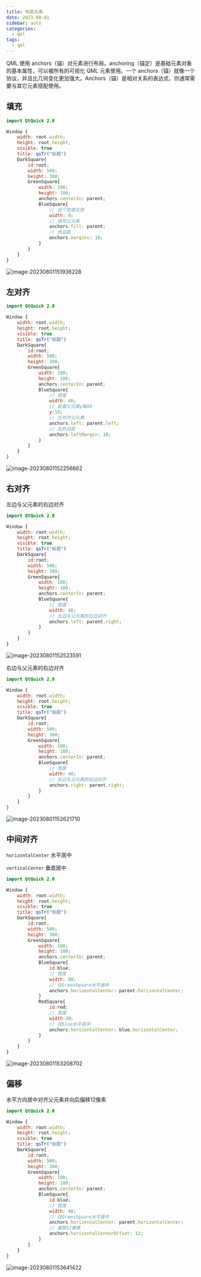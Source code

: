 ```yaml
---
title: 布局元素
date: 2023-08-01
sidebar: auto
categories:
  - qml
tags:
  - qml
---
```


QML 使⽤ anchors（锚）对元素进⾏布局。anchoring（锚定）是基础元素对象的基本属性，可以被所有的可视化 QML 元素使⽤。⼀个 anchors（锚）就像⼀个协议，并且⽐⼏何变化更加强⼤。Anchors（锚）是相对关系的表达式，你通常需要与其它元素搭配使⽤。

## 填充

```qml
import QtQuick 2.0

Window {
    width: root.width;
    height: root.height;
    visible: true
    title: qsTr("标题")
    DarkSquare{
        id:root;
        width: 500;
        height: 300;
        GreenSquare{
            width: 100;
            height: 100;
            anchors.centerIn: parent;
            BlueSquare{
                // 这个宽度无效
                width: 0;
                // 填充父元素
                anchors.fill: parent;
                // 外边距
                anchors.margins: 10;
            }
        }
    }
}
```

![image-20230801151936228](./assets/image-20230801151936228.png)

## 左对齐

```qml
import QtQuick 2.0

Window {
    width: root.width;
    height: root.height;
    visible: true
    title: qsTr("标题")
    DarkSquare{
        id:root;
        width: 500;
        height: 300;
        GreenSquare{
            width: 100;
            height: 100;
            anchors.centerIn: parent;
            BlueSquare{
                // 宽度
                width: 48;
                // 距离父元素y轴10
                y:10;
                // 左对齐父元素
                anchors.left: parent.left;
                // 左外边距
                anchors.leftMargin: 10;
            }
        }
    }
}
```

![image-20230801152256662](./assets/image-20230801152256662.png)





## 右对齐

左边与父元素的右边对齐

```qml
import QtQuick 2.0

Window {
    width: root.width;
    height: root.height;
    visible: true
    title: qsTr("标题")
    DarkSquare{
        id:root;
        width: 500;
        height: 300;
        GreenSquare{
            width: 100;
            height: 100;
            anchors.centerIn: parent;
            BlueSquare{
                // 宽度
                width: 48;
                // 左边与父元素的右边对齐
                anchors.left: parent.right;
            }
        }
    }
}
```

![image-20230801152523591](./assets/image-20230801152523591.png)

右边与父元素的右边对齐

```qml
import QtQuick 2.0

Window {
    width: root.width;
    height: root.height;
    visible: true
    title: qsTr("标题")
    DarkSquare{
        id:root;
        width: 500;
        height: 300;
        GreenSquare{
            width: 100;
            height: 100;
            anchors.centerIn: parent;
            BlueSquare{
                // 宽度
                width: 48;
                // 右边与父元素的右边对齐
                anchors.right: parent.right;
            }
        }
    }
}
```

![image-20230801152621710](./assets/image-20230801152621710.png)



## 中间对齐

`horizontalCenter` 水平居中

`verticalCenter` 垂直居中

```qml
import QtQuick 2.0

Window {
    width: root.width;
    height: root.height;
    visible: true
    title: qsTr("标题")
    DarkSquare{
        id:root;
        width: 500;
        height: 300;
        GreenSquare{
            width: 100;
            height: 100;
            anchors.centerIn: parent;
            BlueSquare{
                id:blue;
                // 宽度
                width: 80;
                // 在GreenSquare水平居中
                anchors.horizontalCenter: parent.horizontalCenter;
            }
            RedSquare{
                id:red;
                // 宽度
                width:30;
                // 在blue水平居中
                anchors.horizontalCenter: blue.horizontalCenter;
            }
        }
    }
}
```

![image-20230801153208702](./assets/image-20230801153208702.png)



## 偏移

⽔平⽅向居中对⻬⽗元素并向后偏移12像素

```qml
import QtQuick 2.0

Window {
    width: root.width;
    height: root.height;
    visible: true
    title: qsTr("标题")
    DarkSquare{
        id:root;
        width: 500;
        height: 300;
        GreenSquare{
            width: 100;
            height: 100;
            anchors.centerIn: parent;
            BlueSquare{
                id:blue;
                // 宽度
                width: 48;
                // 在GreenSquare水平居中
                anchors.horizontalCenter: parent.horizontalCenter;
                // 偏移12像素
                anchors.horizontalCenterOffset: 12;
            }
        }
    }
}
```

![image-20230801153641422](./assets/image-20230801153641422.png)















